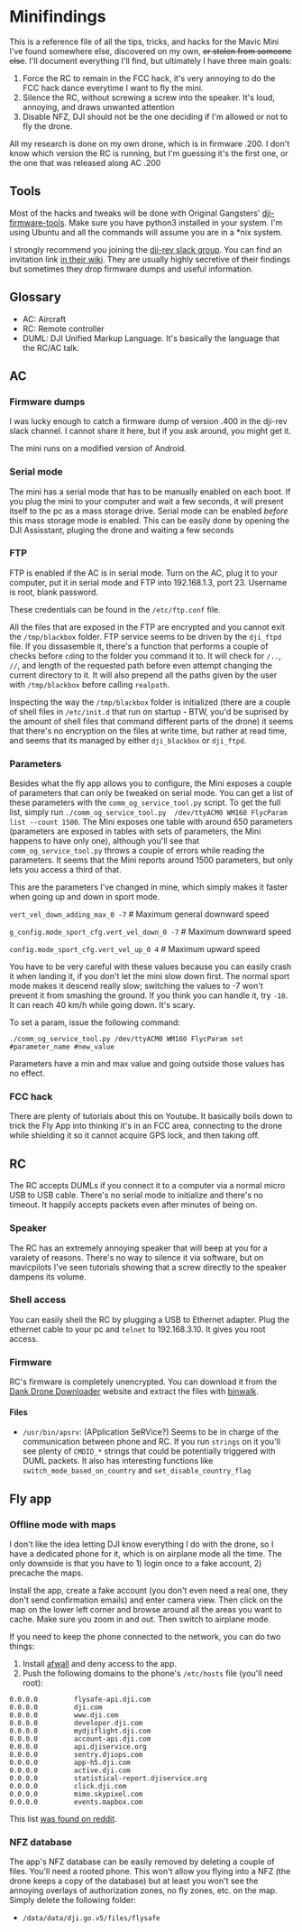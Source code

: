 # Minifindings

This is a reference file of all the tips, tricks, and hacks for the Mavic Mini I've found somewhere else, discovered on my own, ~~or stolen from someone else~~. I'll document everything I'll find, but ultimately I have three main goals:

1. Force the RC to remain in the FCC hack, it's very annoying to do the FCC hack dance everytime I want to fly the mini.
2. Silence the RC, without screwing a screw into the speaker. It's loud, annoying, and draws unwanted attention
3. Disable NFZ, DJI should not be the one deciding if I'm allowed or not to fly the drone.

All my research is done on my own drone, which is in firmware .200. I don't know which version the RC is running, but I'm guessing it's the first one, or the one that was released along AC .200

## Tools

Most of the hacks and tweaks will be done with Original Gangsters' [dji-firmware-tools](https://github.com/o-gs/dji-firmware-tools/). Make sure you have python3 installed in your system. I'm using Ubuntu and all the commands will assume you are in a \*nix system.

I strongly recommend you joining the [dji-rev slack group](dji-rev.slack.com/). You can find an invitation link [in their wiki](https://dji.retroroms.info/). They are usually highly secretive of their findings but sometimes they drop firmware dumps and useful information.

## Glossary

 * AC: Aircraft
 * RC: Remote controller
 * DUML: DJI Unified Markup Language. It's basically the language that the RC/AC talk.

## AC

### Firmware dumps

I was lucky enough to catch a firmware dump of version .400 in the dji-rev slack channel. I cannot share it here, but if you ask around, you might get it.

The mini runs on a modified version of Android.

### Serial mode

The mini has a serial mode that has to be manually enabled on each boot. If you plug the mini to your computer and wait a few seconds, it will present itself to the pc as a mass storage drive. Serial mode can be enabled _before_ this mass storage mode is enabled. This can be easily done by opening the DJI Assisstant, pluging the drone and waiting a few seconds

### FTP

FTP is enabled if the AC is in serial mode. Turn on the AC, plug it to your computer, put it in serial mode and FTP into 192.168.1.3, port 23. Username is root, blank password.

These credentials can be found in the `/etc/ftp.conf` file.

All the files that are exposed in the FTP are encrypted and you cannot exit the `/tmp/blackbox` folder. FTP service seems to be driven by the `dji_ftpd` file. If you dissasemble it, there's a function that performs a couple of checks before `cd`ing to the folder you command it to. It will check for `/..`, `//`, and length of the requested path before even attempt changing the current directory to it. It will also prepend all the paths given by the user with `/tmp/blackbox` before calling `realpath`.

Inspecting the way the `/tmp/blackbox` folder is initialized (there are a couple of shell files in `/etc/init.d` that run on startup - BTW, you'd be suprised by the amount of shell files that command different parts of the drone) it seems that there's no encryption on the files at write time, but rather at read time, and seems that its managed by either `dji_blackbox` or `dji_ftpd`.

### Parameters

Besides what the fly app allows you to configure, the Mini exposes a couple of parameters that can only be tweaked on serial mode. You can get a list of these parameters with the `comm_og_service_tool.py` script. To get the full list, simply run `./comm_og_service_tool.py  /dev/ttyACM0 WM160 FlycParam list --count 1500`. The Mini exposes one table with around 650 parameters (parameters are exposed in tables with sets of parameters, the Mini happens to have only one), although you'll see that `comm_og_service_tool.py` throws a couple of errors while reading the parameters. It seems that the Mini reports around 1500 parameters, but only lets you access a third of that.

This are the parameters I've changed in mine, which simply makes it faster when going up and down in sport mode.

`vert_vel_down_adding_max_0 -7` # Maximum general downward speed

`g_config.mode_sport_cfg.vert_vel_down_0 -7` # Maximum downward speed

`config.mode_sport_cfg.vert_vel_up_0 4` # Maximum upward speed

You have to be very careful with these values because you can easily crash it when landing it, if you don't let the mini slow down first. The normal sport mode makes it descend really slow; switching the values to -7 won't prevent it from smashing the ground. If you think you can handle it, try `-10`. It can reach 40 km/h while going down. It's scary.

To set a param, issue the following command:

`./comm_og_service_tool.py /dev/ttyACM0 WM160 FlycParam set #parameter_name #new_value`

Parameters have a min and max value and going outside those values has no effect.

### FCC hack

There are plenty of tutorials about this on Youtube. It basically boils down to trick the Fly App into thinking it's in an FCC area, connecting to the drone while shielding it so it cannot acquire GPS lock, and then taking off. 

## RC

The RC accepts DUMLs if you connect it to a computer via a normal micro USB to USB cable. There's no serial mode to initialize and there's no timeout. It happily accepts packets even after minutes of being on.

### Speaker

The RC has an extremely annoying speaker that will beep at you for a varaiety of reasons. There's no way to silence it via software, but on mavicpilots I've seen tutorials showing that a screw directly to the speaker dampens its volume.

### Shell access

You can easily shell the RC by plugging a USB to Ethernet adapter. Plug the ethernet cable to your pc and `telnet` to 192.168.3.10. It gives you root access.

### Firmware

RC's firmware is completely unencrypted. You can download it from the [Dank Drone Downloader](http://dankdronedownloader.co.uk/DDD2/app/) website and extract the files with [binwalk](https://github.com/ReFirmLabs/binwalk). 

#### Files

* `/usr/bin/apsrv`:  (APplication SeRVice?) Seems to be in charge of the communication between phone and RC. If you run `strings` on it you'll see plenty of `CMDID_*` strings that could be potentially triggered with DUML packets. It also has interesting functions like `switch_mode_based_on_country` and `set_disable_country_flag`

## Fly app

### Offline mode with maps

I don't like the idea letting DJI know everything I do with the drone, so I have a dedicated phone for it, which is on airplane mode all the time. The only downside is that you have to 1) login once to a fake account, 2) precache the maps.

Install the app, create a fake account (you don't even need a real one, they don't send confirmation emails) and enter camera view. Then click on the map on the lower left corner and browse around all the areas you want to cache. Make sure you zoom in and out. Then switch to airplane mode.

If you need to keep the phone connected to the network, you can do two things:

1) Install [afwall](https://github.com/ukanth/afwall) and deny access to the app.
2) Push the following domains to the phone's `/etc/hosts` file (you'll need root):

```
0.0.0.0         flysafe-api.dji.com
0.0.0.0         dji.com
0.0.0.0         www.dji.com
0.0.0.0         developer.dji.com
0.0.0.0         mydjiflight.dji.com
0.0.0.0         account-api.dji.com
0.0.0.0         api.djiservice.org
0.0.0.0         sentry.djiops.com
0.0.0.0         app-h5.dji.com
0.0.0.0         active.dji.com
0.0.0.0         statistical-report.djiservice.org
0.0.0.0         click.dji.com
0.0.0.0         mimo.skypixel.com
0.0.0.0         events.mapbox.com
```

This list [was found on reddit](https://www.reddit.com/r/djimavicmini/comments/e2nerb/dji_domains_blocklist/).

### NFZ database

The app's NFZ database can be easily removed by deleting a couple of files. You'll need a rooted phone. This won't allow you flying into a NFZ (the drone keeps a copy of the database) but at least you won't see the annoying overlays of authorization zones, no fly zones, etc. on the map. Simply delete the following folder:

* `/data/data/dji.go.v5/files/flysafe`
